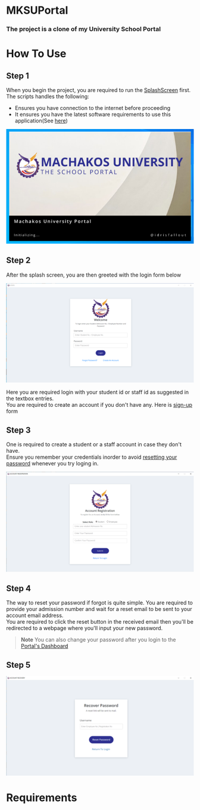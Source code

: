 # MKSUPortal
### The project is a clone of my University School Portal

# How To Use
## Step 1
When you begin the project, you are required to run the [SplashScreen][splash-screen] first.<br>
The scripts handles the following:
- Ensures you have connection to the internet before proceeding
- It ensures you have the latest software requirements to use this application(See [here](#requirements))

![SPLASH...](screenshots/splash.png?raw=true "Optional Title")

## Step 2
After the splash screen, you are then greeted with the login form below

![LOGIN...](screenshots/login.png?raw=true "Optional Title")

Here you are required login with your student id or staff id as suggested in the textbox entries.<br>
You are required to create an account if you don't have any.
Here is [sign-up](#step-3) form

## Step 3
One is required to create a student or a staff account in case they don't have.<br>
Ensure you remember your credentials inorder to avoid [resetting your password](#step-4) whenever you try loging in.

![SIGN-UP...](screenshots/sign-up.png?raw=true "Optional Title")

## Step 4
The way to reset your password if forgot is quite simple. You are required to provide your admission number and wait for a reset email to be sent to your account email address.<br>
You are required to click the reset button in the received email then you'll be redirected to a webpage where you'll input your new password.<br>

> **Note** 
> You can also change your password after you login to the [Portal's Dashboard](#step-5)

## Step 5

![RESET...](screenshots/reset.png?raw=true "Optional Title")

# Requirements

[splash-screen]: splash_screen.py
